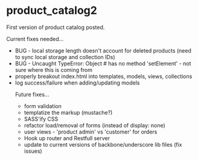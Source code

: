 product_catalog2
================

First version of product catalog posted.  

Current fixes needed...
- BUG - local storage length doesn't account for deleted products  (need to sync local storage and collection IDs)
- BUG - Uncaught TypeError: Object #<Object> has no method 'setElement'  - not sure where this is coming from
- properly breakout index.html into templates, models, views, collections
- log success/failure when adding/updating models

Future fixes...
- form validation
- templatize the markup (mustache?)
- SASS'ify CSS
- refactor load/removal of forms (instead of display: none)
- user views - 'product admin' vs 'customer' for orders
- Hook up router and Restfull server
- update to current versions of backbone/underscore lib files (fix issues)
